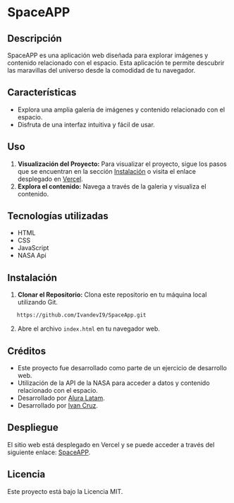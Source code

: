 # SpaceAPP

## Descripción

SpaceAPP es una aplicación web diseñada para explorar imágenes y contenido relacionado con el espacio. Esta aplicación te permite descubrir las maravillas del universo desde la comodidad de tu navegador.

## Características

- Explora una amplia galería de imágenes y contenido relacionado con el espacio.
- Disfruta de una interfaz intuitiva y fácil de usar.

## Uso
1. **Visualización del Proyecto:** Para visualizar el proyecto, sigue los pasos que se encuentran en la sección [Instalación](#instalación) o visita el enlace desplegado en [Vercel](https://space-app-kohl.vercel.app/).
2. **Explora el contenido:** Navega a través de la galeria y visualiza el contenido.


## Tecnologías utilizadas

- HTML
- CSS
- JavaScript
- NASA Api

## Instalación

1. **Clonar el Repositorio:** Clona este repositorio en tu máquina local utilizando Git.

```bash
   https://github.com/IvandevI9/SpaceApp.git
```

2. Abre el archivo `index.html` en tu navegador web.

## Créditos

- Este proyecto fue desarrollado como parte de un ejercicio de desarrollo web.
- Utilización de la API de la NASA para acceder a datos y contenido relacionado con el espacio.
- Desarrollado por [Alura Latam](https://www.linkedin.com/company/alura-latam/).
- Desarrollado por [Ivan Cruz](https://www.linkedin.com/in/ivan-cruz-1906mx/).


## Despliegue

El sitio web está desplegado en Vercel y se puede acceder a través del siguiente enlace: [SpaceAPP](https://space-app-kohl.vercel.app/).


## Licencia

Este proyecto está bajo la Licencia MIT.
